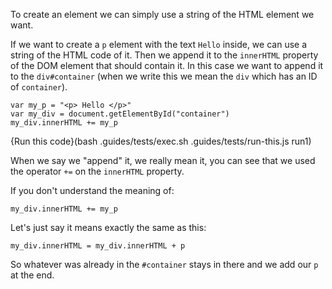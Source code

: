 To create an element we can simply use a string of the HTML element we want. 

If we want to create a `p` element with the text `Hello` inside, we can use a string of the HTML code of it. Then we append it to the `innerHTML` property of the DOM element that should contain it. In this case we want to append it to the `div#container` (when we write this we mean the `div` which has an ID of `container`).

```
var my_p = "<p> Hello </p>"
var my_div = document.getElementById("container")
my_div.innerHTML += my_p
```
{Run this code}(bash .guides/tests/exec.sh .guides/tests/run-this.js run1)

When we say we "append" it, we really mean it, you can see that we used the operator `+=` on the `innerHTML` property.

If you don't understand the meaning of: 
```
my_div.innerHTML += my_p
```

Let's just say it means exactly the same as this: 
```
my_div.innerHTML = my_div.innerHTML + p
```

So whatever was already in the `#container` stays in there and we add our `p` at the end.